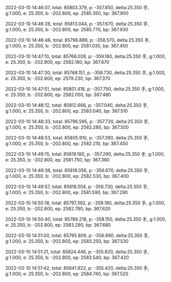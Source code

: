 2022-03-10 14:46:07, total: 85803.379, p: -357.850, delta:25.350 手, g:1.000, e: 25.350, b: -202.800, ep: 2585.350, bp: 367.900

2022-03-10 14:46:28, total: 85813.044, p: -357.670, delta:25.350 手, g:1.000, e: 25.350, b: -202.800, ep: 2585.770, bp: 367.930

2022-03-10 14:46:48, total: 85796.889, p: -358.570, delta:25.350 手, g:1.000, e: 25.350, b: -202.800, ep: 2581.030, bp: 367.450

2022-03-10 14:47:10, total: 85766.028, p: -359.180, delta:25.350 手, g:1.000, e: 25.350, b: -202.800, ep: 2582.180, bp: 367.670

2022-03-10 14:47:30, total: 85768.151, p: -359.730, delta:25.350 手, g:1.000, e: 25.350, b: -202.800, ep: 2579.230, bp: 367.370

2022-03-10 14:47:51, total: 85801.418, p: -357.790, delta:25.350 手, g:1.000, e: 25.350, b: -202.800, ep: 2582.050, bp: 367.480

2022-03-10 14:48:12, total: 85812.666, p: -357.040, delta:25.350 手, g:1.000, e: 25.350, b: -202.800, ep: 2583.040, bp: 367.510

2022-03-10 14:48:33, total: 85796.595, p: -357.720, delta:25.350 手, g:1.000, e: 25.350, b: -202.800, ep: 2582.280, bp: 367.500

2022-03-10 14:48:53, total: 85805.910, p: -357.390, delta:25.350 手, g:1.000, e: 25.350, b: -202.800, ep: 2582.210, bp: 367.450

2022-03-10 14:49:15, total: 85819.180, p: -357.290, delta:25.350 手, g:1.000, e: 25.350, b: -202.800, ep: 2581.750, bp: 367.380

2022-03-10 14:49:36, total: 85816.056, p: -356.670, delta:25.350 手, g:1.000, e: 25.350, b: -202.800, ep: 2582.530, bp: 367.400

2022-03-10 14:49:57, total: 85818.554, p: -356.730, delta:25.350 手, g:1.000, e: 25.350, b: -202.800, ep: 2581.590, bp: 367.290

2022-03-10 14:50:18, total: 85797.392, p: -358.180, delta:25.350 手, g:1.000, e: 25.350, b: -202.800, ep: 2582.780, bp: 367.620

2022-03-10 14:50:40, total: 85789.218, p: -358.150, delta:25.350 手, g:1.000, e: 25.350, b: -202.800, ep: 2583.290, bp: 367.680

2022-03-10 14:51:00, total: 85795.809, p: -356.990, delta:25.350 手, g:1.000, e: 25.350, b: -202.800, ep: 2583.250, bp: 367.530

2022-03-10 14:51:21, total: 85824.446, p: -355.820, delta:25.350 手, g:1.000, e: 25.350, b: -202.800, ep: 2583.540, bp: 367.420

2022-03-10 14:51:42, total: 85841.922, p: -355.420, delta:25.350 手, g:1.000, e: 25.350, b: -202.800, ep: 2584.740, bp: 367.520